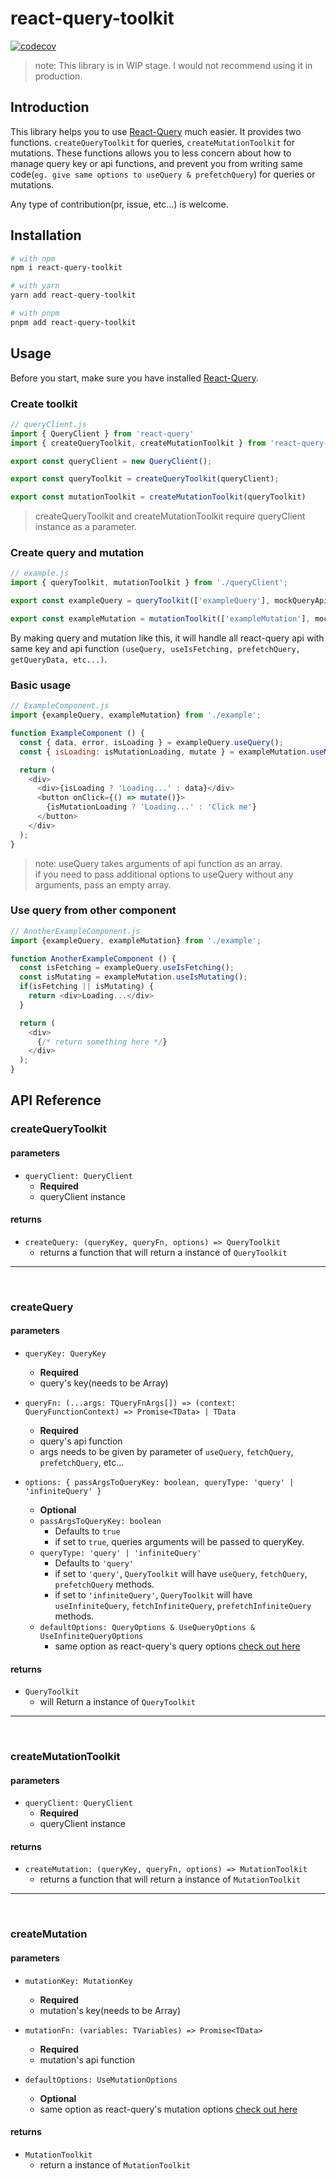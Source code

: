 # react-query-toolkit
[![codecov](https://codecov.io/gh/lifeisegg123/react-query-toolkit/branch/main/graph/badge.svg?token=YQ37N8E2R3)](https://codecov.io/gh/lifeisegg123/react-query-toolkit)
> note: This library is in WIP stage. I would not recommend using it in production.

## Introduction
This library helps you to use [React-Query](https://react-query.tanstack.com/) much easier.
It provides two functions. `createQueryToolkit` for queries, `createMutationToolkit` for mutations.
These functions allows you to less concern about how to manage query key or api functions, and prevent you from writing same code(`eg. give same options to useQuery & prefetchQuery`) for queries or mutations.

Any type of contribution(pr, issue, etc...) is welcome.

## Installation

```sh
# with npm
npm i react-query-toolkit

# with yarn
yarn add react-query-toolkit

# with pnpm
pnpm add react-query-toolkit
```

## Usage

Before you start, make sure you have installed [React-Query](https://react-query.tanstack.com/).

### Create toolkit

```js
// queryClient.js
import { QueryClient } from 'react-query'
import { createQueryToolkit, createMutationToolkit } from 'react-query-toolkit';

export const queryClient = new QueryClient();

export const queryToolkit = createQueryToolkit(queryClient);

export const mutationToolkit = createMutationToolkit(queryToolkit)
```

> createQueryToolkit and createMutationToolkit require queryClient instance as a parameter.

### Create query and mutation

```js
// example.js
import { queryToolkit, mutationToolkit } from './queryClient';

export const exampleQuery = queryToolkit(['exampleQuery'], mockQueryApi);

export const exampleMutation = mutationToolkit(['exampleMutation'], mockMutationApi);
```

By making query and mutation like this, it will handle all react-query api with same key and api function `(useQuery, useIsFetching, prefetchQuery, getQueryData, etc...)`.

### Basic usage

```js
// ExampleComponent.js
import {exampleQuery, exampleMutation} from './example';

function ExampleComponent () {
  const { data, error, isLoading } = exampleQuery.useQuery();
  const { isLoading: isMutationLoading, mutate } = exampleMutation.useMutation();

  return (
    <div>
      <div>{isLoading ? 'Loading...' : data}</div>
      <button onClick={() => mutate()}>
        {isMutationLoading ? 'Loading...' : 'Click me'}
      </button>
    </div>
  );
}
```

> note: useQuery takes arguments of api function as an array.  
> if you need to pass additional options to useQuery without any arguments, pass an empty array.

### Use query from other component

```js
// AnotherExampleComponent.js
import {exampleQuery, exampleMutation} from './example';

function AnotherExampleComponent () {
  const isFetching = exampleQuery.useIsFetching();
  const isMutating = exampleMutation.useIsMutating();
  if(isFetching || isMutating) {
    return <div>Loading...</div>
  }

  return (
    <div>
      {/* return something here */}
    </div>
  );
}
```

## API Reference

### createQueryToolkit

#### parameters

- `queryClient: QueryClient`
  - **Required**
  - queryClient instance

#### returns

- `createQuery: (queryKey, queryFn, options) => QueryToolkit`
  - returns a function that will return a instance of `QueryToolkit`

***
<br>

### createQuery

#### parameters

- `queryKey: QueryKey`
  - **Required**
  - query's key(needs to be Array)

- `queryFn: (...args: TQueryFnArgs[]) => (context: QueryFunctionContext) => Promise<TData> | TData`
  - **Required**
  - query's api function
  - args needs to be given by parameter of `useQuery`, `fetchQuery`, `prefetchQuery`, etc...

- `options: { passArgsToQueryKey: boolean, queryType: 'query' | 'infiniteQuery' }`
  - **Optional**
  - `passArgsToQueryKey: boolean` 
    - Defaults to `true`
    - if set to `true`, queries arguments will be passed to queryKey.
  - `queryType: 'query' | 'infiniteQuery'`
    - Defaults to `'query'`
    - if set to `'query'`, `QueryToolkit` will have `useQuery`, `fetchQuery`, `prefetchQuery` methods.
    - if set to `'infiniteQuery'`, `QueryToolkit` will have `useInfiniteQuery`, `fetchInfiniteQuery`, `prefetchInfiniteQuery` methods.
  - `defaultOptions: QueryOptions & UseQueryOptions & UseInfiniteQueryOptions`
    - same option as react-query's query options [check out here](https://react-query.tanstack.com/reference/useQuery)

#### returns

- `QueryToolkit`
  - will Return a instance of `QueryToolkit`

***
<br>

### createMutationToolkit

#### parameters

- `queryClient: QueryClient`
  - **Required**
  - queryClient instance

#### returns
- `createMutation: (queryKey, queryFn, options) => MutationToolkit`
  - returns a function that will return a instance of `MutationToolkit` 


***
<br>

### createMutation

#### parameters

- `mutationKey: MutationKey`
  - **Required**
  - mutation's key(needs to be Array)

- `mutationFn: (variables: TVariables) => Promise<TData>`
  - **Required**
  - mutation's api function

- `defaultOptions: UseMutationOptions`
  - **Optional**
  - same option as react-query's mutation options [check out here](https://react-query.tanstack.com/reference/useMutation)
  
#### returns
- `MutationToolkit`
  - return a instance of `MutationToolkit`